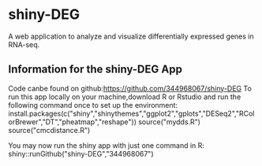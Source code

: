 # shiny-DEG
A web application to analyze and visualize differentially expressed genes in RNA-seq.

## Information for the shiny-DEG App
Code canbe found on github:https://github.com/344968067/shiny-DEG
To run this app locally on your machine,download R or Rstudio and run the following command once to set up the environment:
install.packages(c("shiny","shinythemes","ggplot2","gplots","DESeq2","RColorBrewer","DT","pheatmap","reshape"))
source("mydds.R")
source("cmcdistance.R")

You may now run the shiny app with just one command in R:
shiny::runGithub("shiny-DEG","344968067")





